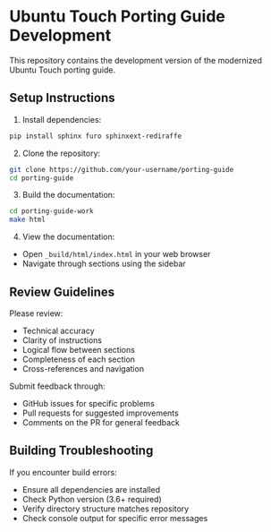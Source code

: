 # Ubuntu Touch Porting Guide Development

This repository contains the development version of the modernized Ubuntu Touch porting guide.

## Setup Instructions

1. Install dependencies:
```bash
pip install sphinx furo sphinxext-rediraffe
```

2. Clone the repository:
```bash
git clone https://github.com/your-username/porting-guide
cd porting-guide
```

3. Build the documentation:
```bash
cd porting-guide-work
make html
```

4. View the documentation:
- Open `_build/html/index.html` in your web browser
- Navigate through sections using the sidebar

## Review Guidelines

Please review:
- Technical accuracy
- Clarity of instructions
- Logical flow between sections
- Completeness of each section
- Cross-references and navigation

Submit feedback through:
- GitHub issues for specific problems
- Pull requests for suggested improvements
- Comments on the PR for general feedback

## Building Troubleshooting

If you encounter build errors:
- Ensure all dependencies are installed
- Check Python version (3.6+ required)
- Verify directory structure matches repository
- Check console output for specific error messages

